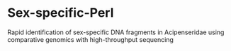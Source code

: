 # Sex-specific-Perl
Rapid identification of sex-specific DNA fragments in Acipenseridae using comparative genomics with high-throughput sequencing
